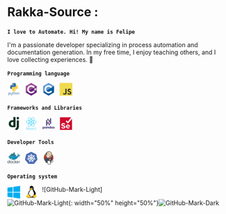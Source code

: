 # Rakka-Source :
**`I love to Automate. Hi! My name is Felipe`**

 I'm a passionate developer specializing in process automation and documentation generation. In my free time, I enjoy teaching others, and I love collecting experiences. 🚀

 **`Programming language`**

<img align="left" width="30px" style="padding-right:10px" bac alt="Python" src="/static/Icons/python-original-wordmark.svg" />
<img align="left" width="30px" style="padding-right:10px" alt="C#" src="/static/Icons/csharp-original.svg" />
<img align="left" width="30px" style="padding-right:10px" alt="C" src="/static/Icons/c-original.svg" />
<img align="left" width="30px" style="padding-right:10px" alt="JS" src="/static/Icons/javascript-original.svg" /> 
<br />
<br />

**`Frameworks and Libraries`**

<img align="left" width="30px" style="padding-right:10px" alt="Django" src="/static/Icons/django-plain.svg" />
<img align="left" width="30px" style="padding-right:10px" alt="React" src="/static/Icons/react-original-wordmark.svg" />
<img align="left" width="30px" style="padding-right:10px" alt="Pandas PY" src="/static/Icons/pandas-original-wordmark.svg" />
<img align="left" width="30px" style="padding-right:10px" alt="Selenium" src="/static/Icons/selenium-original.svg" />


<br />
<br />

**`Developer Tools`**

<img align="left" width="30px" style="padding-right:10px" alt="Docker" src="/static/Icons/docker-original-wordmark.svg" />
<img align="left" width="30px" style="padding-right:10px" alt="Kubernet" src="/static/Icons/kubernetes-plain.svg" />
<img align="left" width="30px" style="padding-right:10px" alt="Jenkins" src="/static/Icons/jenkins-original.svg" />

<br />
<br />

**`Operating system`**

<img align="left" width="30px" style="padding-right:10px" alt="Docker" src="/static/Icons/windows-original.svg" />
![GitHub-Mark-Light]<img align="left" width="30px" style="padding-right:10px" alt="Kubernet" src="/static/Icons/linux-original.svg" />


![GitHub-Mark-Light](https://user-images.githubusercontent.com/3369400/139447912-e0f43f33-6d9f-45f8-be46-2df5bbc91289.png#gh-dark-mode-only){: width="50%" height="50%"}![GitHub-Mark-Dark](https://user-images.githubusercontent.com/3369400/139448065-39a229ba-4b06-434b-bc67-616e2ed80c8f.png#gh-light-mode-only)